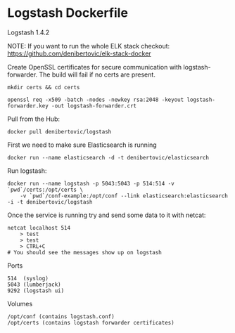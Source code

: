 # Logstash Dockerfile

Logstash 1.4.2

NOTE: If you want to run the whole ELK stack checkout: https://github.com/denibertovic/elk-stack-docker

Create OpenSSL certificates for secure communication with logstash-forwarder.
The build will fail if no certs are present.

    mkdir certs && cd certs

    openssl req -x509 -batch -nodes -newkey rsa:2048 -keyout logstash-forwarder.key -out logstash-forwarder.crt

Pull from the Hub:

    docker pull denibertovic/logstash

First we need to make sure Elasticsearch is running

    docker run --name elasticsearch -d -t denibertovic/elasticsearch

Run logstash:

    docker run --name logstash -p 5043:5043 -p 514:514 -v `pwd`/certs:/opt/certs \
        -v `pwd`/conf-example:/opt/conf --link elasticsearch:elasticsearch -i -t denibertovic/logstash

Once the service is running try and send some data to it with netcat:

    netcat localhost 514
        > test
        > test
        > CTRL+C
    # You should see the messages show up on logstash

Ports

    514  (syslog)
    5043 (lumberjack)
    9292 (logstash ui)

Volumes

    /opt/conf (contains logstash.conf)
    /opt/certs (contains logstash forwarder certificates)

